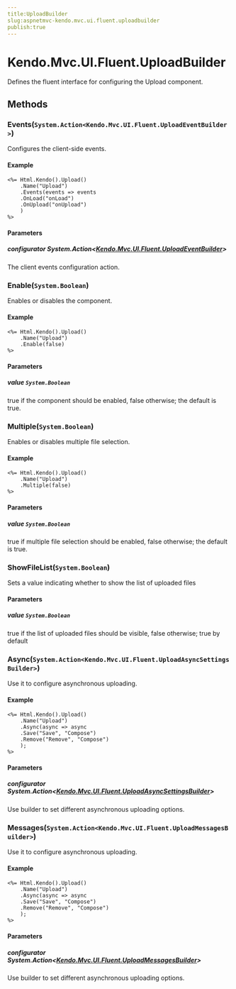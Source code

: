 ```yaml
---
title:UploadBuilder
slug:aspnetmvc-kendo.mvc.ui.fluent.uploadbuilder
publish:true
---
```


# Kendo.Mvc.UI.Fluent.UploadBuilder
Defines the fluent interface for configuring the Upload component.



## Methods

### Events(`System.Action<Kendo.Mvc.UI.Fluent.UploadEventBuilder>`)
Configures the client-side events.


#### Example

    <%= Html.Kendo().Upload()
        .Name("Upload")
        .Events(events => events
        .OnLoad("onLoad")
        .OnUpload("onUpload")
        )
    %>
        


#### Parameters

##### configurator System.Action<[Kendo.Mvc.UI.Fluent.UploadEventBuilder](/api/wrappers/aspnet-mvc/Kendo.Mvc.UI.Fluent/UploadEventBuilder)>
The client events configuration action.




### Enable(`System.Boolean`)
Enables or disables the component.


#### Example

    <%= Html.Kendo().Upload()
        .Name("Upload")
        .Enable(false)
    %>
        


#### Parameters

##### value `System.Boolean`
true if the component should be enabled, false otherwise; the default is true.




### Multiple(`System.Boolean`)
Enables or disables multiple file selection.


#### Example

    <%= Html.Kendo().Upload()
        .Name("Upload")
        .Multiple(false)
    %>
        


#### Parameters

##### value `System.Boolean`
true if multiple file selection should be enabled, false otherwise; the default is true.




### ShowFileList(`System.Boolean`)
Sets a value indicating whether to show the list of uploaded files



#### Parameters

##### value `System.Boolean`
true if the list of uploaded files should be visible, false otherwise; true by default




### Async(`System.Action<Kendo.Mvc.UI.Fluent.UploadAsyncSettingsBuilder>`)
Use it to configure asynchronous uploading.


#### Example

    <%= Html.Kendo().Upload()
        .Name("Upload")
        .Async(async => async
        .Save("Save", "Compose")
        .Remove("Remove", "Compose")
        );
    %>
        


#### Parameters

##### configurator System.Action<[Kendo.Mvc.UI.Fluent.UploadAsyncSettingsBuilder](/api/wrappers/aspnet-mvc/Kendo.Mvc.UI.Fluent/UploadAsyncSettingsBuilder)>
Use builder to set different asynchronous uploading options.




### Messages(`System.Action<Kendo.Mvc.UI.Fluent.UploadMessagesBuilder>`)
Use it to configure asynchronous uploading.


#### Example

    <%= Html.Kendo().Upload()
        .Name("Upload")
        .Async(async => async
        .Save("Save", "Compose")
        .Remove("Remove", "Compose")
        );
    %>
        


#### Parameters

##### configurator System.Action<[Kendo.Mvc.UI.Fluent.UploadMessagesBuilder](/api/wrappers/aspnet-mvc/Kendo.Mvc.UI.Fluent/UploadMessagesBuilder)>
Use builder to set different asynchronous uploading options.





